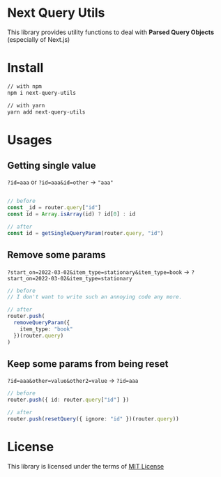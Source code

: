 # Next Query Utils

This library provides utility functions to deal with **Parsed Query Objects** (especially of Next.js)

# Install

```sh
// with npm
npm i next-query-utils

// with yarn
yarn add next-query-utils
```

# Usages

## Getting single value

`?id=aaa` or `?id=aaa&id=other` -> `"aaa"`

```ts

// before
const _id = router.query["id"]
const id = Array.isArray(id) ? id[0] : id

// after
const id = getSingleQueryParam(router.query, "id")
```




## Remove some params

`?start_on=2022-03-02&item_type=stationary&item_type=book`
-> `?start_on=2022-03-02&item_type=stationary`

```ts
// before
// I don't want to write such an annoying code any more.

// after
router.push(
  removeQueryParam({ 
    item_type: "book"
  })(router.query)
)
```

## Keep some params from being reset

`?id=aaa&other=value&other2=value`
-> `?id=aaa`

```ts
// before
router.push({ id: router.query["id"] })

// after
router.push(resetQuery({ ignore: "id" })(router.query))
```

# License

This library is licensed under the terms of [MIT License](/license)